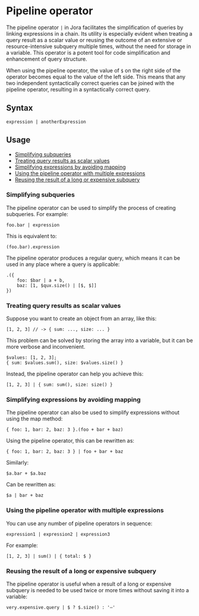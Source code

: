 # Pipeline operator

The pipeline operator `|` in Jora facilitates the simplification of queries by linking expressions in a chain. Its utility is especially evident when treating a query result as a scalar value or reusing the outcome of an extensive or resource-intensive subquery multiple times, without the need for storage in a variable. This operator is a potent tool for code simplification and enhancement of query structure.

When using the pipeline operator, the value of `$` on the right side of the operator becomes equal to the value of the left side. This means that any two independent syntactically correct queries can be joined with the pipeline operator, resulting in a syntactically correct query.

## Syntax

```
expression | anotherExpression
```

## Usage

- [Simplifying subqueries](#simplifying-subqueries)
- [Treating query results as scalar values](#treating-query-results-as-scalar-values)
- [Simplifying expressions by avoiding mapping](#simplifying-expressions-by-avoiding-mapping)
- [Using the pipeline operator with multiple expressions](#using-the-pipeline-operator-with-multiple-expressions)
- [Reusing the result of a long or expensive subquery](#reusing-the-result-of-a-long-or-expensive-subquery)

### Simplifying subqueries

The pipeline operator can be used to simplify the process of creating subqueries. For example:

```jora
foo.bar | expression
```

This is equivalent to:

```jora
(foo.bar).expression
```

The pipeline operator produces a regular query, which means it can be used in any place where a query is applicable:

```jora
.({
    foo: $bar | a + b,
    baz: [1, $qux.size() | [$, $]]
})
```

### Treating query results as scalar values

Suppose you want to create an object from an array, like this:

```jora
[1, 2, 3] // -> { sum: ..., size: ... }
```

This problem can be solved by storing the array into a variable, but it can be more verbose and inconvenient.

```jora
$values: [1, 2, 3];
{ sum: $values.sum(), size: $values.size() }
```

Instead, the pipeline operator can help you achieve this:

```jora
[1, 2, 3] | { sum: sum(), size: size() }
```

### Simplifying expressions by avoiding mapping

The pipeline operator can also be used to simplify expressions without using the map method:

```jora
{ foo: 1, bar: 2, baz: 3 }.(foo + bar + baz)
```

Using the pipeline operator, this can be rewritten as:

```jora
{ foo: 1, bar: 2, baz: 3 } | foo + bar + baz
```

Similarly:

```jora
$a.bar + $a.baz
```

Can be rewritten as:

```jora
$a | bar + baz
```

### Using the pipeline operator with multiple expressions

You can use any number of pipeline operators in sequence:

```jora
expression1 | expression2 | expression3
```

For example:

```jora
[1, 2, 3] | sum() | { total: $ }
```

### Reusing the result of a long or expensive subquery

The pipeline operator is useful when a result of a long or expensive subquery is needed to be used twice or more times without saving it into a variable:

```jora
very.expensive.query | $ ? $.size() : '–'
```
